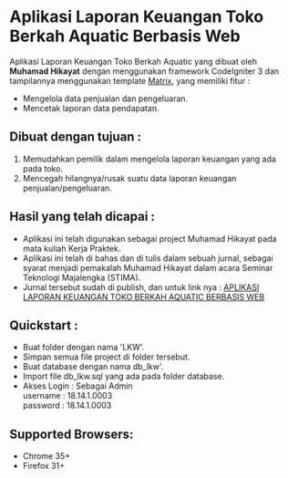 # Aplikasi Laporan Keuangan Toko Berkah Aquatic Berbasis Web

Aplikasi Laporan Keuangan Toko Berkah Aquatic yang dibuat oleh <b>Muhamad Hikayat</b> dengan menggunakan framework CodeIgniter 3 dan tampilannya menggunakan template [Matrix](https://matrixadmin.wrappixel.com/), yang memiliki fitur  : <br>
- Mengelola data penjualan dan pengeluaran.
- Mencetak laporan data pendapatan.

## Dibuat dengan tujuan : 
1. Memudahkan pemilik dalam mengelola laporan keuangan yang ada pada toko.
2. Mencegah hilangnya/rusak suatu data laporan keuangan penjualan/pengeluaran.

## Hasil yang telah dicapai : 
- Aplikasi ini telah digunakan sebagai project Muhamad Hikayat pada mata kuliah Kerja Praktek.
- Aplikasi ini telah di bahas dan di tulis dalam sebuah jurnal, sebagai syarat menjadi pemakalah Muhamad Hikayat dalam acara Seminar Teknologi Majalengka (STIMA).
- Jurnal tersebut sudah di publish, dan untuk link nya :  [APLIKASI LAPORAN KEUANGAN TOKO BERKAH AQUATIC BERBASIS WEB](https://prosiding.unma.ac.id/index.php/stima/article/view/742)

## Quickstart :
- Buat folder dengan nama 'LKW'.
- Simpan semua file project di folder tersebut.
- Buat database dengan nama db_lkw'.
- Import file db_lkw.sql yang ada pada folder database.
- Akses Login : Sebagai Admin <br>
			username : 18.14.1.0003 <br>
			password : 18.14.1.0003 <br>

## Supported Browsers:
- Chrome 35+
- Firefox 31+
